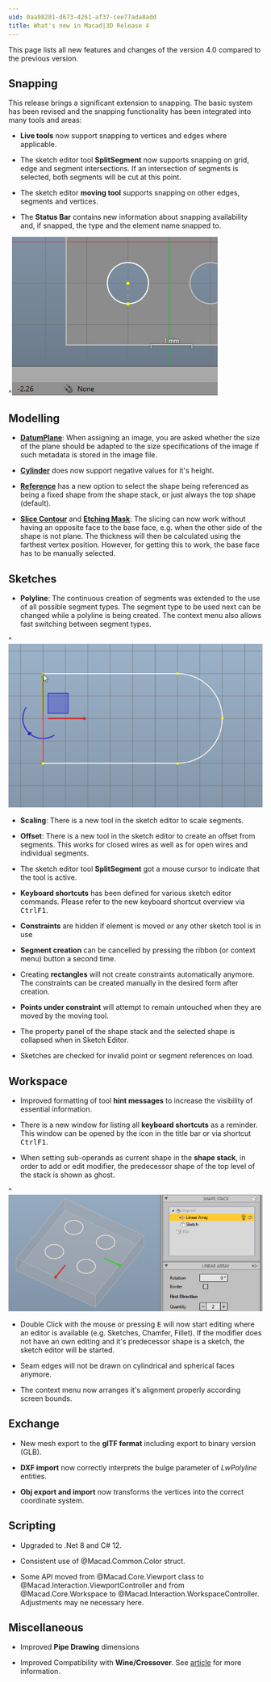 ```yaml
---
uid: 0aa98281-d673-4261-af37-cee77ada8add
title: What's new in Macad|3D Release 4
---
```

This page lists all new features and changes of the version 4.0 compared to the previous version.

## Snapping 

This release brings a significant extension to snapping. The basic system has been revised and the snapping functionality has been integrated into many tools and areas:

* **Live tools** now support snapping to vertices and edges where applicable.

* The sketch editor tool **SplitSegment** now supports snapping on grid, edge and segment intersections. If an intersection of segments is selected, both segments will be cut at this point.

* The sketch editor **moving tool** supports snapping on other edges, segments and vertices. 

* The **Status Bar** contains new information about snapping availability and, if snapped, the type and the element name snapped to.

^![Snapping info in the status bar](StatusBarSnappingInfo.apng)

## Modelling

* **[DatumPlane](xref:322f5cc2-0fc7-43f9-bb80-5e87cb3e3651)**: When assigning an image, you are asked whether the size of the plane should be adapted to the size specifications of the image if such metadata is stored in the image file.

* **[Cylinder](xref:5da4906e-c86b-4f91-8b30-f5163e152d1e)** does now support negative values for it's height.

* **[Reference](xref:55fc2982-4f52-4c9d-8e75-b1b100fd53b0)** has a new option to select the shape being referenced as being a fixed shape from the shape stack, or just always the top shape (default).

* **[Slice Contour](xref:0c834add-faf4-48f0-a8c3-e6dce411774c#cut-plan-slice-contour)** and **[Etching Mask](xref:0c834add-faf4-48f0-a8c3-e6dce411774c#etching-mask)**: The slicing can now work without having an opposite face to the base face, e.g. when the other side of the shape is not plane. The thickness will then be calculated using the farthest vertex position. However, for getting this to work, the base face has to be manually selected.

## Sketches

* **Polyline**: The continuous creation of segments was extended to the use of all possible segment types. The segment type to be used next can be changed while a polyline is being created. The context menu also allows fast switching between segment types.

^![Changing segment type while drawing polyline](PolylineSegmentTypeChange.apng)

* **Scaling**: There is a new tool in the sketch editor to scale segments.
  
* **Offset**: There is a new tool in the sketch editor to create an offset from segments. This works for closed wires as well as for open wires and individual segments.

* The sketch editor tool **SplitSegment** got a mouse cursor to indicate that the tool is active.

* **Keyboard shortcuts** has been defined for various sketch editor commands. Please refer to the new keyboard shortcut overview via <kbd>Ctrl</kbd><kbd>F1</kbd>.

* **Constraints** are hidden if element is moved or any other sketch tool is in use

* **Segment creation** can be cancelled by pressing the ribbon (or context menu) button a second time.

* Creating **rectangles** will not create constraints automatically anymore. The constraints can be created manually in the desired form after creation.

* **Points under constraint** will attempt to remain untouched when they are moved by the moving tool.

* The property panel of the shape stack and the selected shape is collapsed when in Sketch Editor.

* Sketches are checked for invalid point or segment references on load.

## Workspace

* Improved formatting of tool **hint messages** to increase the visibility of essential information.

* There is a new window for listing all **keyboard shortcuts** as a reminder. This window can be opened by the icon in the title bar or via shortcut <kbd>Ctrl</kbd><kbd>F1</kbd>.

* When setting sub-operands as current shape in the **shape stack**, in order to add or edit modifier, the predecessor shape of the top level of the stack is shown as ghost.

^![Shape stack with sub-operand as current](ShapeSubStackGhost.png)

* Double Click with the mouse or pressing <kbd>E</kbd> will now start editing where an editor is available (e.g. Sketches, Chamfer, Fillet). If the modifier does not have an own editing and it's predecessor shape is a sketch, the sketch editor will be started.

* Seam edges will not be drawn on cylindrical and spherical faces anymore.

* The context menu now arranges it's alignment properly according screen bounds.

## Exchange

* New mesh export to the **glTF format** including export to binary version (GLB).

* **DXF import** now correctly interprets the bulge parameter of _LwPolyline_ entities.

* **Obj export and import** now transforms the vertices into the correct coordinate system.

## Scripting

* Upgraded to .Net 8 and C# 12.

* Consistent use of @Macad.Common.Color struct.

* Some API moved from @Macad.Core.Viewport class to @Macad.Interaction.ViewportController and from @Macad.Core.Workspace to @Macad.Interaction.WorkspaceController. Adjustments may ne necessary here.

## Miscellaneous

* Improved **Pipe Drawing** dimensions

* Improved Compatibility with **Wine/Crossover**. See [article](xref:46793f6d-da23-48ea-913a-186727062a80) for more information.
